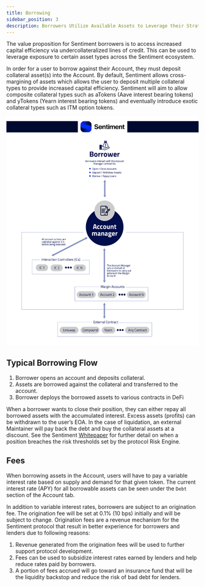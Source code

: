 ```yaml
---
title: Borrowing
sidebar_position: 3
description: Borrowers Utilize Available Assets to Leverage their Strategies
---
```


The value proposition for Sentiment borrowers is to access increased capital efficiency via
undercollateralized lines of credit. This can be used to leverage exposure to certain asset types
across the Sentiment ecosystem.

In order for a user to borrow against their Account, they must deposit collateral asset(s) into the
Account. By default, Sentiment allows cross-margining of assets which allows the user to
deposit multiple collateral types to provide increased capital efficiency. Sentiment will aim to
allow composite collateral types such as aTokens (Aave interest bearing tokens) and yTokens
(Yearn interest bearing tokens) and eventually introduce exotic collateral types such as ITM
option tokens.

![](<../images/joeygcamp%20Borrowing%20Flow-01%20(1)%20(1).jpg>)

## Typical Borrowing Flow

1. Borrower opens an account and deposits collateral.
2. Assets are borrowed against the collateral and transferred to the account.
3. Borrower deploys the borrowed assets to various contracts in DeFi

When a borrower wants to close their position, they can either repay all borrowed assets with
the accumulated interest. Excess assets (profits) can be withdrawn to the user’s EOA. In the
case of liquidation, an external Maintainer will pay back the debt and buy the collateral assets at
a discount. See the Sentiment [Whitepaper](https://docs.sentiment.xyz/assets/files/whitepaper-6d79d366383af419382831913a0470a) for further detail on when a position breaches the risk
thresholds set by the protocol Risk Engine.

## Fees

When borrowing assets in the Account, users will have to pay a variable interest rate based on
supply and demand for that given token. The current interest rate (APY) for all borrowable
assets can be seen under the `Debt` section of the Account tab.

In addition to variable interest rates, borrowers are subject to an origination fee. The origination fee will be set at 0.1% (10 bps) initially and will be subject to change. Origination fees are a
revenue mechanism for the Sentiment protocol that result in better experience for borrowers
and lenders due to following reasons:

1. Revenue generated from the origination fees will be used to further support protocol
   development.
2. Fees can be used to subsidize interest rates earned by lenders and help reduce rates
   paid by borrowers.
3. A portion of fees accrued will go toward an insurance fund that will be the liquidity
   backstop and reduce the risk of bad debt for lenders.
